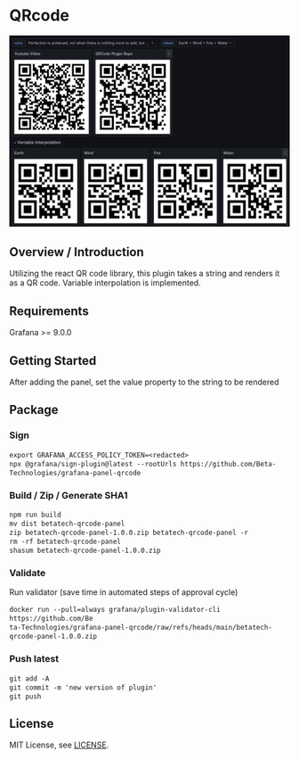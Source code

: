 # QRcode

![Dashboard](https://raw.githubusercontent.com/Beta-Technologies/grafana-panel-qrcode/refs/heads/main/src/img/dashboard.png)

## Overview / Introduction
Utilizing the react QR code library, this plugin takes a string and renders it as a QR code. Variable interpolation is implemented.

## Requirements
Grafana >= 9.0.0

## Getting Started

After adding the panel, set the value property to the string to be rendered

## Package
### Sign
```
export GRAFANA_ACCESS_POLICY_TOKEN=<redacted>
npx @grafana/sign-plugin@latest --rootUrls https://github.com/Beta-Technologies/grafana-panel-qrcode
```

### Build / Zip / Generate SHA1

```
npm run build
mv dist betatech-qrcode-panel
zip betatech-qrcode-panel-1.0.0.zip betatech-qrcode-panel -r
rm -rf betatech-qrcode-panel
shasum betatech-qrcode-panel-1.0.0.zip 
```

### Validate
Run validator (save time in automated steps of approval cycle)
```
docker run --pull=always grafana/plugin-validator-cli https://github.com/Be
ta-Technologies/grafana-panel-qrcode/raw/refs/heads/main/betatech-qrcode-panel-1.0.0.zip
```

### Push latest
```
git add -A
git commit -m 'new version of plugin'
git push
```



## License

MIT License, see [LICENSE](https://github.com/Beta-Technologies/grafana-panel-qrcode/blob/main/LICENSE).
